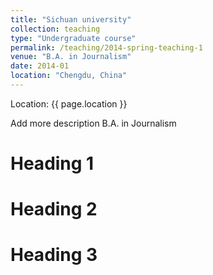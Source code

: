 ```yaml
---
title: "Sichuan university"
collection: teaching
type: "Undergraduate course"
permalink: /teaching/2014-spring-teaching-1
venue: "B.A. in Journalism"
date: 2014-01
location: "Chengdu, China"
---
```


<html>
<head>
    <title>{{ page.title }}</title>
</head>
<body>
    <p>Location: {{ page.location }}</p> <!-- 插入location字段的内容 -->
    <!-- 其他内容 -->
</body>
</html>

Add more description
B.A. in Journalism

Heading 1
======


Heading 2
======

Heading 3
======
